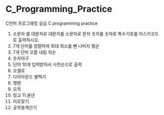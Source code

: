 # C_Programming_Practice
C언어 프로그래밍 실습 C programming practice

1. 소문자 를 대문자로 대문자를 소문자로 문자 숫자를 숫자로 특수기호를 아스키코드로 출력하시오.
2. 7개 단어를 정렬하여 최대 최소를 뺀 나머지 평균
3. 7개 단어 오름 내림 차순
4. 숫자야구
5. 단어 10개 입력받아서 사전순으로 출력
6. 오셀로
7. 다이아몬드 별찍기
8. 헹맨
9. 오목
10. 빙고
11.윤년
12. 미로찾기
13. 공학용계산기
